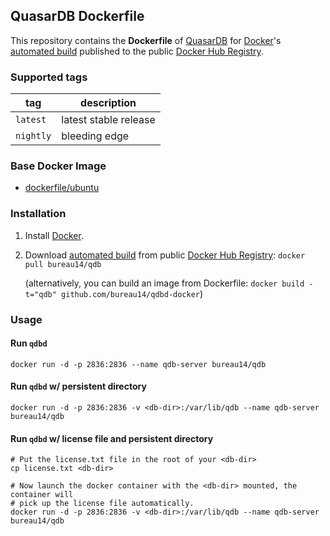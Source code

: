 ## QuasarDB Dockerfile

This repository contains the **Dockerfile** of [QuasarDB](http://www.quasardb.net/) for [Docker](https://www.docker.com/)'s [automated build](https://registry.hub.docker.com/u/bureau14/qdb/) published to the public [Docker Hub Registry](https://registry.hub.docker.com/).

### Supported tags

|tag|description|
|---|---|
|`latest`|latest stable release|
|`nightly`|bleeding edge|

### Base Docker Image

* [dockerfile/ubuntu](http://dockerfile.github.io/#/ubuntu)

### Installation

1. Install [Docker](https://www.docker.com/).

2. Download [automated build](https://registry.hub.docker.com/u/bureau14/qdb/) from public [Docker Hub Registry](https://registry.hub.docker.com/): `docker pull bureau14/qdb`

   (alternatively, you can build an image from Dockerfile: `docker build -t="qdb" github.com/bureau14/qdbd-docker`)

### Usage

#### Run `qdbd`

    docker run -d -p 2836:2836 --name qdb-server bureau14/qdb

#### Run `qdbd` w/ persistent directory

    docker run -d -p 2836:2836 -v <db-dir>:/var/lib/qdb --name qdb-server bureau14/qdb

#### Run `qdbd` w/ license file and persistent directory

    # Put the license.txt file in the root of your <db-dir>
    cp license.txt <db-dir>

    # Now launch the docker container with the <db-dir> mounted, the container will
    # pick up the license file automatically.
    docker run -d -p 2836:2836 -v <db-dir>:/var/lib/qdb --name qdb-server bureau14/qdb

